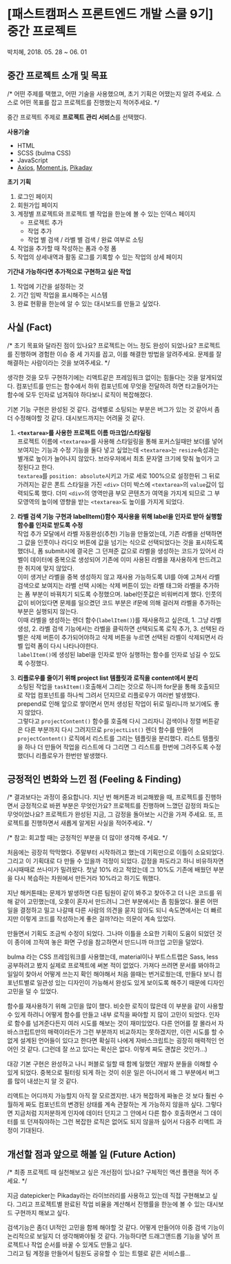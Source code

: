 # [패스트캠퍼스 프론트엔드 개발 스쿨 9기] 중간 프로젝트

박치혜, 2018. 05. 28 ~ 06. 01


## 중간 프로젝트 소개 및 목표
/* 어떤 주제를 택했고, 어떤 기술을 사용했으며, 초기 기획은 어땠는지 알려 주세요. 스스로 어떤 목표를 잡고 프로젝트를 진행했는지 적어주세요. */

중간 프로젝트 주제로 **프로젝트 관리 서비스**를 선택했다.  

**사용기술**
- HTML
- SCSS (bulma CSS)
- JavaScript
- [Axios](https://github.com/axios/axios), [Moment.js](https://momentjs.com/), [Pikaday](https://github.com/dbushell/Pikaday)

**초기 기획**
1. 로그인 페이지 
2. 회원가입 페이지
3. 계정별 프로젝트와 프로젝트 별 작업을 한눈에 볼 수 있는 인덱스 페이지
    - 프로젝트 추가
    - 작업 추가
    - 작업 별 검색 / 라벨 별 검색 / 완료 여부로 소팅
4. 작업을 추가할 때 작성하는 폼과 수정 폼
5. 작업의 상세내역과 활동 로그를 기록할 수 있는 작업의 상세 페이지

**기간내 가능하다면 추가적으로 구현하고 싶은 작업**
1. 작업에 기간을 설정하는 것
2. 기간 임박 작업을 표시해주는 시스템
3. 완료 현황을 한눈에 알 수 있는 대시보드를 만들고 싶었다.  

## 사실 (Fact)
/* 초기 목표와 달라진 점이 있나요? 프로젝트는 어느 정도 완성이 되었나요? 프로젝트를 진행하며 경험한 이슈 중 세 가지를 꼽고, 이를 해결한 방법을 알려주세요. 문제를 잘 해결하는 사람이라는 것을 보여주세요. */

생각한 것을 모두 구현하기에는 리액트같은 프레임워크 없이는 힘들다는 것을 알게되었다. 컴포넌트를 만드는 함수에서 하위 컴포넌트에 무엇을 전달하려 하면 타고들어가는 함수에 모두 인자로 넘겨줘야 하다보니 로직이 복잡해졌다.  

기본 기능 구현은 완성된 것 같다. 검색별로 소팅되는 부분은 버그가 있는 것 같아서 좀 더 수정해야할 것 같다. 대시보드까지는 어려울 것 같다.

1. **`<textarea>`를 사용한 프로젝트 이름 마크업/스타일링**  
프로젝트 이름에 `<textarea>`를 사용해 스타일링을 통해 포커스일때만 보더를 넣어 보여지는 기능과 수정 기능을 둘다 넣고 싶었는데 `<textarea>`는 `resize`속성과는 별개로 높이가 늘어나지 않았다. 브라우저에서 최초 문자열 크기에 맞춰 높이가 고정된다고 한다.  
`textarea`를 `position: absolute`시키고 가로 세로 100%으로 설정한뒤 그 뒤로 가려지는 같은 폰트 스타일을 가진 `<div>` 더미 박스에 `<textarea>`의 `value`값이 입력되도록 했다. 더미 `<div>`의 영역만큼 부모 콘텐츠가 여역을 가지게 되므로 그 부모영역의 높이에 영향을 받는 `<textarea>`도 높이를 가지게 되었다.

2. **라벨 검색 기능 구현과 labelItem()함수 재사용을 위해 label을 인자로 받아 실행할 함수를 인자로 받도록 수정**  
작업 추가 모달에서 라벨 자동완성(추천) 기능을 만들었는데, 기존 라벨을 선택하면 그 값을 인풋이나 라디오 버튼에 값을 넘기는 식으로 선택되었다는 것을 표시하도록 했더니, 폼 submit시에 결국은 그 던져준 값으로 라벨을 생성하는 코드가 있어서 라벨이 데이터에 중복으로 생성되어 기존에 이미 사용된 라벨을 재사용하게 만드려고 한 취지에 맞지 않았다.  
이미 생겨난 라벨을 중복 생성하지 않고 재사용 가능하도록 UI를 아예 고쳐서 라벨 검색으로 보여지는 라벨 선택 시에는 삭제 버튼이 있는 라벨 태그와 라벨을 추가하는 폼 부분이 바꿔치기 되도록 수정했으며. label인풋값은 비워버리게 했다. 인풋의 값이 비어있다면 문제를 일으켰던 코드 부분은 if문에 의해 걸러져 라벨을 추가하는 부분은 실행되지 않는다.  
이때 라벨을 생성하는 렌더 함수(`labelItem()`)를 재사용하고 싶은데, 1. 그냥 라벨생성, 2. 라벨 검색 기능에서는 라벨을 클릭하면 선택되도록 로직 추가, 3. 선택된 라벨은 삭제 버튼이 추가되어야하고 삭제 버튼을 누르면 선택된 라벨이 삭제되면서 라벨 입력 폼이 다시 나타나야한다.  
`labelItem()`에 생성된 label을 인자로 받아 실행하는 함수를 인자로 넘길 수 있도록 수정했다.

3. **리플로우를 줄이기 위해 project list 템플릿과 로직을 content에서 분리**  
소팅된 작업을 `taskItem()`호출해서 그리는 것으로 하니까 for문을 통해 호출되므로 작업 컴포넌트를 하나씩 그려서 던지므로 리플로우가 여러번 발생했다. prepend로 인해 앞으로 쌓이면서 먼저 생성된 작업이 뒤로 밀리니까 보기에도 좋지 않았다.  
그렇다고 `projectContent()` 함수를 호출해 다시 그리자니 검색이나 정렬 버튼같은 다른 부분까지 다시 그려지므로 `projectList()` 렌더 함수를 만들어 `projectContent()` 로직에서 리스트를 그리는 템플릿을 분리했다. 리스트 템플릿을 하나 더 만들어 작업을 리스트에 다 그리면 그 리스트를 한번에 그려주도록 수정했더니 리플로우가 한번만 발생했다. 

## 긍정적인 변화와 느낀 점 (Feeling & Finding)
/* 결과보다는 과정이 중요합니다. 지난 번 해커톤과 비교해봤을 때, 프로젝트를 진행하면서 긍정적으로 바뀐 부분은 무엇인가요? 프로젝트를 진행하며 느꼈던 감정의 파도는 무엇이었나요? 프로젝트가 완성된 지금, 그 감정을 돌아보는 시간을 가져 주세요. 또, 프로젝트를 진행하면서 새롭게 알게된 사실을 적어주세요.  */ 

/* 참고: 회고할 때는 긍정적인 부분을 더 많이! 생각해 주세요. */

처음에는 굉장히 막막했다. 주말부터 시작하려고 했는데 기획만으로 이틀이 소요되었다. 그리고 이 기획대로 다 만들 수 있을까 걱정이 되었다. 감정을 파도라고 하니 비유하자면 시시때때로 쓰나미가 밀려왔다. 첫날 10% 라고 적었는데 그 10%도 기존에 배웠던 부분을 다시 복습하는 차원에서 만든거라 10%라고 하기도 뭐했다.  

지난 해커톤때는 문제가 발생하면 다른 팀원이 같이 봐주고 찾아주고 더 나은 코드를 위해 같이 고민했는데, 오롯이 혼자서 만드려니 그런 부분에서는 좀 힘들었다. 물론 어떤 일을 결정하고 밀고 나갈때 다른 사람의 의견을 묻지 않아도 되니 속도면에서는 더 빠르지만 이렇게 코드를 작성하는게 좋은 걸까?라는 의문이 계속 있었다.

만들면서 기획도 조금씩 수정이 되었다. 그나마 이틀을 소요한 기획이 도움이 되었던 것이 종이에 끄적여 놓은 화면 구성을 참고하면서 만드니까 마크업 고민을 덜었다.

bulma 라는 CSS 프레임워크를 사용했는데, material이나 부트스트랩은 Sass, less 공부하려고 봤지 실제로 프로젝트에 써본 적이 없었다. 가져다 쓰려면 문서를 봐야하고 일일이 찾아서 어떻게 쓰는지 확인 해야해서 처음 쓸때는 번거로웠는데, 만들다 보니 컴포넌트별로 일관성 있는 디자인이 가능해서 완성도 있게 보이도록 해주기 때문에 디자인 고민을 덜 수 있었다.

함수를 재사용하기 위해 고민을 많이 했다. 비슷한 로직이 많은데 이 부분을 같이 사용할 수 있게 하려니 어떻게 함수를 만들고 내부 로직을 짜야할 지 많이 고민이 되었다. 인자로 함수를 넘겨준다든지 여러 시도를 해보는 것이 재미있었다. 다른 언어를 잘 몰라서 자바스크립트만의 매력이라든가 그런 부분까지 비교하지는 못하겠지만, 이런 시도를 할 수 없게 설계된 언어들이 있다고 한다면 확실히 나에게 자바스크립트는 굉장히 매력적인 언어인 것 같다. (그런데 잘 쓰고 있다는 확신은 없다. 이렇게 짜도 괜찮은 것인가...)

대강 기본 구현은 완성하고 나니 퍼블로 일할 때 함께 일했던 개발자 분들을 이해할 수 있게 되었다. 중복으로 필터링 되게 하는 것이 쉬운 일은 아니어서 왜 그 부분에서 버그를 많이 내셨는지 알 것 같다.

리액트는 어디까지 가능할지 아직 잘 모르겠지만. 내가 복잡하게 짜놓은 것 보다 훨씬 수월하게 짜도 컴포넌트의 변경된 상태를 계속 관찰하는 게 가능하지 않을까 싶다. 그렇다면 지금처럼 지저분하게 인자에 데이터 던지고 그 안에서 다른 함수 호출하면서 그 데이터를 또 던져줘야하는 그런 복잡한 로직은 없어도 되지 않을까 싶어서 다음주 리액트 과정이 기대된다.

## 개선할 점과 앞으로 해볼 일 (Future Action)
/* 최종 프로젝트 때 실천해보고 싶은 개선점이 있나요? 구체적인 액션 플랜을 적어 주세요. */

지금 datepicker는 Pikaday라는 라이브러리를 사용하고 있는데 직접 구현해보고 싶다. 그리고 프로젝트별 완료된 작업 비율을 계산해서 진행률을 한눈에 볼 수 있는 대시보드 구현까지 해보고 싶다.  

검색기능은 좀더 UI적인 고민을 함께 해야할 것 같다. 어떻게 만들어야 이중 검색 기능이 논리적으로 보일지 더 생각해봐야될 것 같다.
가능하다면 드래그앤드롭 기능을 넣어 프로젝트나 작업 순서를 바꿀 수 있게도 만들고 싶다.  
그리고 팀 계정을 만들어서 팀원도 공유할 수 있는 트렐로 같은 서비스를...